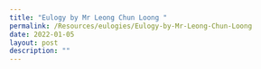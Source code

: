 ```yaml
---
title: "Eulogy by Mr Leong Chun Loong "
permalink: /Resources/eulogies/Eulogy-by-Mr-Leong-Chun-Loong
date: 2022-01-05
layout: post
description: ""
---
```

